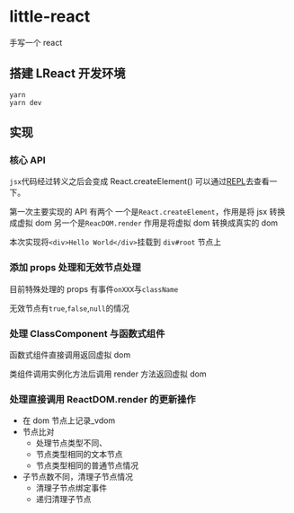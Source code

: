 # little-react

手写一个 react

## 搭建 LReact 开发环境

```shell
yarn
yarn dev
```

## 实现

### 核心 API

`jsx`代码经过转义之后会变成 React.createElement()
可以通过[REPL](https://babeljs.io/repl#?browsers=defaults%2C%20not%20ie%2011%2C%20not%20ie_mob%2011&build=&builtIns=false&corejs=3.6&spec=false&loose=false&code_lz=DwEwlgbgfAEgpgGwQewAQHVkCcEmAenGiA&debug=false&forceAllTransforms=false&shippedProposals=false&circleciRepo=&evaluate=false&fileSize=false&timeTravel=false&sourceType=module&lineWrap=true&presets=env%2Creact%2Cstage-2&prettier=false&targets=&version=7.12.3&externalPlugins=)去查看一下。

第一次主要实现的 API 有两个
一个是`React.createElement`，作用是将 jsx 转换成虚拟 dom
另一个是`ReacDOM.render` 作用是将虚拟 dom 转换成真实的 dom

本次实现将`<div>Hello World</div>`挂载到 `div#root` 节点上

### 添加 props 处理和无效节点处理

目前特殊处理的 props 有事件`onXXX`与`className`

无效节点有`true`,`false`,`null`的情况

### 处理 ClassComponent 与函数式组件

函数式组件直接调用返回虚拟 dom

类组件调用实例化方法后调用 render 方法返回虚拟 dom

### 处理直接调用 ReactDOM.render 的更新操作

- 在 dom 节点上记录\_vdom
- 节点比对
  - 处理节点类型不同、
  - 节点类型相同的文本节点
  - 节点类型相同的普通节点情况
- 子节点数不同，清理子节点情况
  - 清理子节点绑定事件
  - 递归清理子节点
